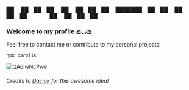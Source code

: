 
██   ██ ██ ██ 
██   ██ ██ ██ 
███████ ██ ██ 
██   ██ ██    
██   ██ ██ ██ 
                                             
### Welcome to my profile ≧◡≦ 
Feel free to contact me or contribute to my personal projects!

```
npx carolis
```
![QA6lwNcPwe](https://user-images.githubusercontent.com/29932210/111177476-0375d600-8589-11eb-8830-fd781cb7f5af.gif)






<!--
**Carolis/carolis** is a ✨ _special_ ✨ repository because its `README.md` (this file) appears on your GitHub profile.

Here are some ideas to get you started:

- 🔭 I’m currently working on ...
- 🌱 I’m currently learning ...
- 👯 I’m looking to collaborate on ...
- 🤔 I’m looking for help with ...
- 💬 Ask me about ...
- 📫 How to reach me: ...
- 😄 Pronouns: ...
- ⚡ Fun fact: ...
-->

###### Credits to [Daciuk](https://github.com/fdaciuk) for this awesome idea!
